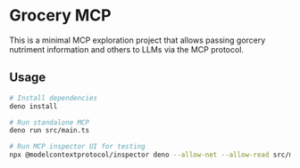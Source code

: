 # Grocery MCP

This is a minimal MCP exploration project that allows passing gorcery nutriment information and others to LLMs via the MCP protocol.

## Usage

```bash
# Install dependencies
deno install

# Run standalone MCP
deno run src/main.ts 

# Run MCP inspector UI for testing
npx @modelcontextprotocol/inspector deno --allow-net --allow-read src/main.ts
```
